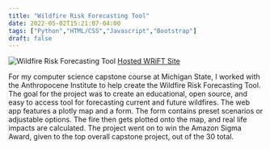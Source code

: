 ```yaml
---
title: "Wildfire Risk Forecasting Tool"
date: 2022-05-02T15:21:07-04:00
tags: ["Python","HTML/CSS","Javascript","Bootstrap"]
draft: false
---
```

![Wildfire Risk Forecasting Tool](/WRiFTHomeowner.png)
[Hosted WRiFT Site](http://msu-wildfire-risk-forecasting.appspot.com/)

For my computer science capstone course at Michigan State, I worked with the Anthropocene Institute to help create the Wildfire Risk Forecasting Tool. The goal for the project was to create an educational, open source, and easy to access tool for forecasting current and future wildfires. The web app features a plotly map and a form. The form contains preset scenarios or adjustable options. The fire then gets plotted onto the map, and real life impacts are calculated. The project went on to win the Amazon Sigma Award, given to the top overall capstone project, out of the 30 total. 


